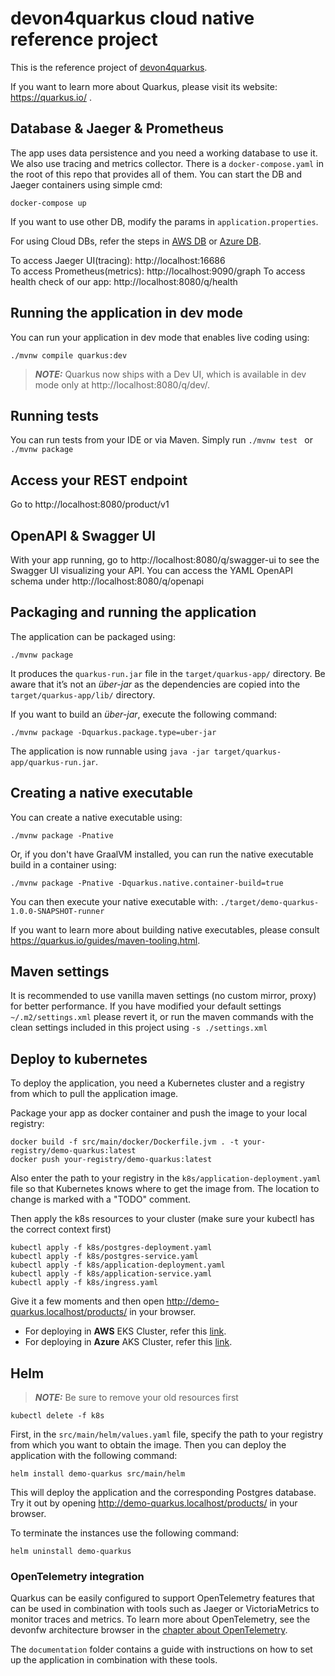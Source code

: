 # devon4quarkus cloud native reference project

This is the reference project of [devon4quarkus](https://github.com/devonfw/devon4quarkus).

If you want to learn more about Quarkus, please visit its website: https://quarkus.io/ .

## Database & Jaeger & Prometheus

The app uses data persistence and you need a working database to use it. We also use tracing and metrics collector.
There is a `docker-compose.yaml` in the root of this repo that provides all of them.
You can start the DB and Jaeger containers using simple cmd:
```
docker-compose up
```
If you want to use other DB, modify the params in `application.properties`. 

For using Cloud DBs, refer the steps in [AWS DB](https://github.com/devonfw-sample/devon4quarkus-reference/blob/master/documentation/aws-db-steps.asciidoc) or [Azure DB](https://github.com/devonfw-sample/devon4quarkus-reference/blob/master/documentation/azure-db-steps.asciidoc).

To access Jaeger UI(tracing): http://localhost:16686  
To access Prometheus(metrics): http://localhost:9090/graph
To access health check of our app: http://localhost:8080/q/health

## Running the application in dev mode

You can run your application in dev mode that enables live coding using:
```shell script
./mvnw compile quarkus:dev
```

> **_NOTE:_**  Quarkus now ships with a Dev UI, which is available in dev mode only at http://localhost:8080/q/dev/.

## Running tests

You can run tests from your IDE or via Maven. Simply run `./mvnw test ` or `./mvnw package`

## Access your REST endpoint

Go to http://localhost:8080/product/v1


## OpenAPI & Swagger UI

With your app running, go to http://localhost:8080/q/swagger-ui to see the Swagger UI visualizing your API. You can access the YAML OpenAPI schema under http://localhost:8080/q/openapi

## Packaging and running the application

The application can be packaged using:
```shell script
./mvnw package
```
It produces the `quarkus-run.jar` file in the `target/quarkus-app/` directory.
Be aware that it’s not an _über-jar_ as the dependencies are copied into the `target/quarkus-app/lib/` directory.

If you want to build an _über-jar_, execute the following command:
```shell script
./mvnw package -Dquarkus.package.type=uber-jar
```

The application is now runnable using `java -jar target/quarkus-app/quarkus-run.jar`.

## Creating a native executable

You can create a native executable using: 
```shell script
./mvnw package -Pnative
```

Or, if you don't have GraalVM installed, you can run the native executable build in a container using: 
```shell script
./mvnw package -Pnative -Dquarkus.native.container-build=true
```

You can then execute your native executable with: `./target/demo-quarkus-1.0.0-SNAPSHOT-runner`

If you want to learn more about building native executables, please consult https://quarkus.io/guides/maven-tooling.html.

## Maven settings

It is recommended to use vanilla maven settings (no custom mirror, proxy) for better performance. If you have modified your default settings `~/.m2/settings.xml` please revert it, or run the maven commands with the clean settings included in this project using  `-s ./settings.xml`

## Deploy to kubernetes

To deploy the application, you need a Kubernetes cluster and a registry from which to pull the application image.

Package your app as docker container and push the image to your local registry:

```shell
docker build -f src/main/docker/Dockerfile.jvm . -t your-registry/demo-quarkus:latest
docker push your-registry/demo-quarkus:latest
```

Also enter the path to your registry in the `k8s/application-deployment.yaml` file so that Kubernetes knows where to get the image from. The location to change is marked with a "TODO" comment.

Then apply the k8s resources to your cluster (make sure your kubectl has the correct context first)

```shell
kubectl apply -f k8s/postgres-deployment.yaml
kubectl apply -f k8s/postgres-service.yaml
kubectl apply -f k8s/application-deployment.yaml
kubectl apply -f k8s/application-service.yaml
kubectl apply -f k8s/ingress.yaml
```

Give it a few moments and then open http://demo-quarkus.localhost/products/ in your browser.

- For deploying in **AWS** EKS Cluster, refer this [link](https://github.com/devonfw-sample/devon4quarkus-reference/blob/master/documentation/aws-k8s-steps.asciidoc).
- For deploying in **Azure** AKS Cluster, refer this [link](https://github.com/devonfw-sample/devon4quarkus-reference/blob/master/documentation/azure-k8s-steps.asciidoc).

## Helm

> **_NOTE:_**  Be sure to remove your old resources first
```shell
kubectl delete -f k8s
```

First, in the `src/main/helm/values.yaml` file, specify the path to your registry from which you want to obtain the image.
Then you can deploy the application with the following command:

```shell
helm install demo-quarkus src/main/helm
```

This will deploy the application and the corresponding Postgres database.
Try it out by opening http://demo-quarkus.localhost/products/ in your browser.

To terminate the instances use the following command:
```shell
helm uninstall demo-quarkus
```

### OpenTelemetry integration

Quarkus can be easily configured to support OpenTelemetry features that can be used in combination with tools such as Jaeger or VictoriaMetrics to monitor traces and metrics.
To learn more about OpenTelemetry, see the devonfw architecture browser in the [chapter about OpenTelemetry](https://devonfw.com/website/pages/architectures/solutions/monitoring_openTelemetry/).

The `documentation` folder contains a guide with instructions on how to set up the application in combination with these tools.
